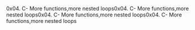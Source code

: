 0x04. C- More functions,more nested loops0x04. C- More functions,more nested loops0x04. C- More functions,more nested loops0x04. C- More functions,more nested loops

